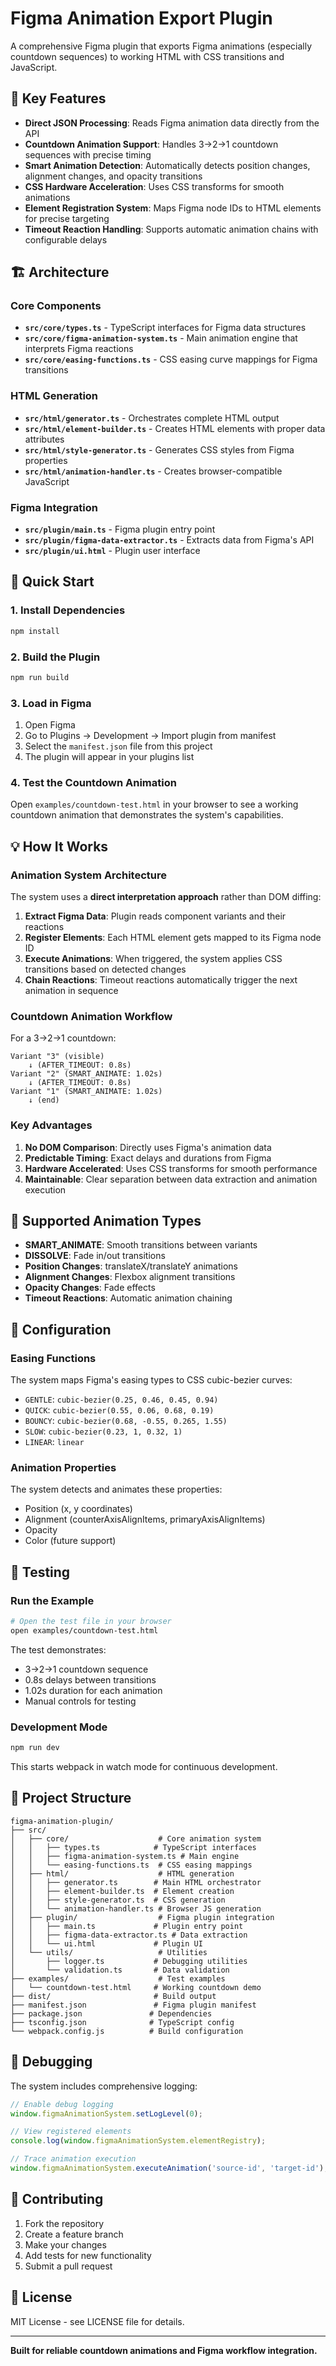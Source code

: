 # Figma Animation Export Plugin

A comprehensive Figma plugin that exports Figma animations (especially countdown sequences) to working HTML with CSS transitions and JavaScript.

## 🎯 Key Features

- **Direct JSON Processing**: Reads Figma animation data directly from the API
- **Countdown Animation Support**: Handles 3→2→1 countdown sequences with precise timing
- **Smart Animation Detection**: Automatically detects position changes, alignment changes, and opacity transitions
- **CSS Hardware Acceleration**: Uses CSS transforms for smooth animations
- **Element Registration System**: Maps Figma node IDs to HTML elements for precise targeting
- **Timeout Reaction Handling**: Supports automatic animation chains with configurable delays

## 🏗️ Architecture

### Core Components

- **`src/core/types.ts`** - TypeScript interfaces for Figma data structures
- **`src/core/figma-animation-system.ts`** - Main animation engine that interprets Figma reactions
- **`src/core/easing-functions.ts`** - CSS easing curve mappings for Figma transitions

### HTML Generation

- **`src/html/generator.ts`** - Orchestrates complete HTML output
- **`src/html/element-builder.ts`** - Creates HTML elements with proper data attributes
- **`src/html/style-generator.ts`** - Generates CSS styles from Figma properties
- **`src/html/animation-handler.ts`** - Creates browser-compatible JavaScript

### Figma Integration

- **`src/plugin/main.ts`** - Figma plugin entry point
- **`src/plugin/figma-data-extractor.ts`** - Extracts data from Figma's API
- **`src/plugin/ui.html`** - Plugin user interface

## 🚀 Quick Start

### 1. Install Dependencies

```bash
npm install
```

### 2. Build the Plugin

```bash
npm run build
```

### 3. Load in Figma

1. Open Figma
2. Go to Plugins → Development → Import plugin from manifest
3. Select the `manifest.json` file from this project
4. The plugin will appear in your plugins list

### 4. Test the Countdown Animation

Open `examples/countdown-test.html` in your browser to see a working countdown animation that demonstrates the system's capabilities.

## 💡 How It Works

### Animation System Architecture

The system uses a **direct interpretation approach** rather than DOM diffing:

1. **Extract Figma Data**: Plugin reads component variants and their reactions
2. **Register Elements**: Each HTML element gets mapped to its Figma node ID
3. **Execute Animations**: When triggered, the system applies CSS transitions based on detected changes
4. **Chain Reactions**: Timeout reactions automatically trigger the next animation in sequence

### Countdown Animation Workflow

For a 3→2→1 countdown:

```
Variant "3" (visible)
    ↓ (AFTER_TIMEOUT: 0.8s)
Variant "2" (SMART_ANIMATE: 1.02s)
    ↓ (AFTER_TIMEOUT: 0.8s) 
Variant "1" (SMART_ANIMATE: 1.02s)
    ↓ (end)
```

### Key Advantages

1. **No DOM Comparison**: Directly uses Figma's animation data
2. **Predictable Timing**: Exact delays and durations from Figma
3. **Hardware Accelerated**: Uses CSS transforms for smooth performance
4. **Maintainable**: Clear separation between data extraction and animation execution

## 🎨 Supported Animation Types

- **SMART_ANIMATE**: Smooth transitions between variants
- **DISSOLVE**: Fade in/out transitions
- **Position Changes**: translateX/translateY animations
- **Alignment Changes**: Flexbox alignment transitions
- **Opacity Changes**: Fade effects
- **Timeout Reactions**: Automatic animation chaining

## 🔧 Configuration

### Easing Functions

The system maps Figma's easing types to CSS cubic-bezier curves:

- `GENTLE`: `cubic-bezier(0.25, 0.46, 0.45, 0.94)`
- `QUICK`: `cubic-bezier(0.55, 0.06, 0.68, 0.19)`
- `BOUNCY`: `cubic-bezier(0.68, -0.55, 0.265, 1.55)`
- `SLOW`: `cubic-bezier(0.23, 1, 0.32, 1)`
- `LINEAR`: `linear`

### Animation Properties

The system detects and animates these properties:

- Position (x, y coordinates)
- Alignment (counterAxisAlignItems, primaryAxisAlignItems)
- Opacity
- Color (future support)

## 🧪 Testing

### Run the Example

```bash
# Open the test file in your browser
open examples/countdown-test.html
```

The test demonstrates:
- 3→2→1 countdown sequence
- 0.8s delays between transitions
- 1.02s duration for each animation
- Manual controls for testing

### Development Mode

```bash
npm run dev
```

This starts webpack in watch mode for continuous development.

## 📁 Project Structure

```
figma-animation-plugin/
├── src/
│   ├── core/                    # Core animation system
│   │   ├── types.ts            # TypeScript interfaces
│   │   ├── figma-animation-system.ts # Main engine
│   │   └── easing-functions.ts  # CSS easing mappings
│   ├── html/                    # HTML generation
│   │   ├── generator.ts        # Main HTML orchestrator
│   │   ├── element-builder.ts  # Element creation
│   │   ├── style-generator.ts  # CSS generation
│   │   └── animation-handler.ts # Browser JS generation
│   ├── plugin/                  # Figma plugin integration
│   │   ├── main.ts             # Plugin entry point
│   │   ├── figma-data-extractor.ts # Data extraction
│   │   └── ui.html             # Plugin UI
│   └── utils/                   # Utilities
│       ├── logger.ts           # Debugging utilities
│       └── validation.ts       # Data validation
├── examples/                    # Test examples
│   └── countdown-test.html     # Working countdown demo
├── dist/                       # Build output
├── manifest.json               # Figma plugin manifest
├── package.json               # Dependencies
├── tsconfig.json              # TypeScript config
└── webpack.config.js          # Build configuration
```

## 🐛 Debugging

The system includes comprehensive logging:

```javascript
// Enable debug logging
window.figmaAnimationSystem.setLogLevel(0);

// View registered elements
console.log(window.figmaAnimationSystem.elementRegistry);

// Trace animation execution
window.figmaAnimationSystem.executeAnimation('source-id', 'target-id');
```

## 🤝 Contributing

1. Fork the repository
2. Create a feature branch
3. Make your changes
4. Add tests for new functionality
5. Submit a pull request

## 📄 License

MIT License - see LICENSE file for details.

---

**Built for reliable countdown animations and Figma workflow integration.**


